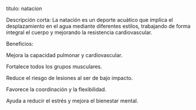 titulo:
natacion

Descripción corta:
La natación es un deporte acuático que implica el desplazamiento en el agua mediante diferentes estilos, trabajando de forma integral el cuerpo y mejorando la resistencia cardiovascular.

Beneficios:

Mejora la capacidad pulmonar y cardiovascular.

Fortalece todos los grupos musculares.

Reduce el riesgo de lesiones al ser de bajo impacto.

Favorece la coordinación y la flexibilidad.

Ayuda a reducir el estrés y mejora el bienestar mental.